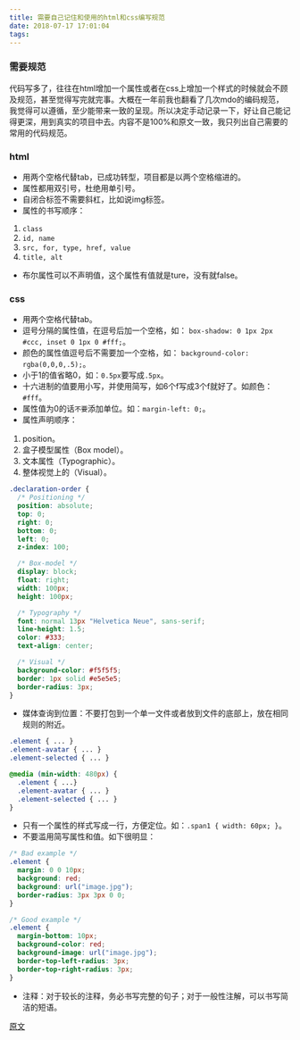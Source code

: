 ```yaml
---
title: 需要自己记住和使用的html和css编写规范
date: 2018-07-17 17:01:04
tags: 
---
```

### 需要规范
代码写多了，往往在html增加一个属性或者在css上增加一个样式的时候就会不顾及规范，甚至觉得写完就完事。大概在一年前我也翻看了几次mdo的编码规范，我觉得可以遵循，至少能带来一致的呈现。所以决定手动记录一下，好让自己能记得更深，用到真实的项目中去。内容不是100%和原文一致，我只列出自己需要的常用的代码规范。
<!--more-->
### html
- 用两个空格代替tab，已成功转型，项目都是以两个空格缩进的。
- 属性都用双引号，杜绝用单引号。
- 自闭合标签不需要斜杠，比如说img标签。
- 属性的书写顺序：
1. `class`
2. `id, name`
3. `src, for, type, href, value`
4. `title, alt`
- 布尔属性可以不声明值，这个属性有值就是ture，没有就false。

### css
- 用两个空格代替tab。
- 逗号分隔的属性值，在逗号后加一个空格，如： `box-shadow: 0 1px 2px #ccc, inset 0 1px 0 #fff;`。
- 颜色的属性值逗号后不需要加一个空格，如： `background-color: rgba(0,0,0,.5);`。
- 小于1的值省略0，如：`0.5px`要写成`.5px`。
- 十六进制的值要用小写，并使用简写，如6个f写成3个f就好了。如颜色：`#fff`。
- 属性值为0的话`不要`添加单位。如：`margin-left: 0;`。
- 属性声明顺序：
1. position。
2. 盒子模型属性（Box model）。
3. 文本属性（Typographic）。
4. 整体视觉上的（Visual）。
```css
.declaration-order {
  /* Positioning */
  position: absolute;
  top: 0;
  right: 0;
  bottom: 0;
  left: 0;
  z-index: 100;

  /* Box-model */
  display: block;
  float: right;
  width: 100px;
  height: 100px;

  /* Typography */
  font: normal 13px "Helvetica Neue", sans-serif;
  line-height: 1.5;
  color: #333;
  text-align: center;

  /* Visual */
  background-color: #f5f5f5;
  border: 1px solid #e5e5e5;
  border-radius: 3px;
}
```
- 媒体查询到位置：不要打包到一个单一文件或者放到文件的底部上，放在相同规则的附近。
```css
.element { ... }
.element-avatar { ... }
.element-selected { ... }

@media (min-width: 480px) {
  .element { ...}
  .element-avatar { ... }
  .element-selected { ... }
}
```
- 只有一个属性的样式写成一行，方便定位。如：`.span1 { width: 60px; }`。
- 不要滥用简写属性和值。如下很明显：
```css
/* Bad example */
.element {
  margin: 0 0 10px;
  background: red;
  background: url("image.jpg");
  border-radius: 3px 3px 0 0;
}

/* Good example */
.element {
  margin-bottom: 10px;
  background-color: red;
  background-image: url("image.jpg");
  border-top-left-radius: 3px;
  border-top-right-radius: 3px;
}
```
- 注释：对于较长的注释，务必书写完整的句子；对于一般性注解，可以书写简洁的短语。

[原文](https://codeguide.bootcss.com/)